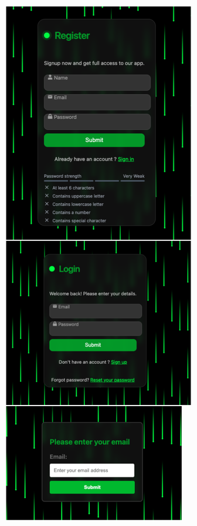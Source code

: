 ![App Screenshot](./images/signup.png)
![App Screenshot](./images/login.png)
![App Screenshot](./images/forgotPassword.png)
